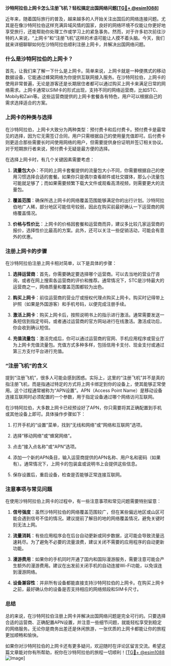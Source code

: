 **沙特阿拉伯上网卡怎么注册飞机？轻松搞定出国网络问题[[TG💪+ @esim1088](https://t.me/s/esim1088)]**

近年来，随着国际旅行的普及，越来越多的人开始关注出国后的网络连接问题。尤其是在像沙特阿拉伯这样充满异域风情的国家，良好的网络环境不仅能让你更好地享受旅行，还能帮助你处理工作或学习上的紧急事务。然而，对于许多初次前往沙特的人来说，“上网卡”和“注册飞机”这样的术语可能让人摸不着头脑。今天，我们就来详细聊聊如何在沙特阿拉伯顺利注册上网卡，并解决出国网络问题。

### 什么是沙特阿拉伯的上网卡？

首先，让我们来了解一下什么是上网卡。简单来说，上网卡就是一种便携式的移动数据设备，它能通过蜂窝网络为你提供互联网接入服务。在沙特阿拉伯，上网卡的使用非常普遍，无论是游客还是长期居住者都可以通过购买上网卡来满足日常的网络需求。上网卡通常以SIM卡的形式出现，支持不同的网络运营商，比如STC、Mobily和Zain等。这些运营商提供的上网卡套餐各有特色，用户可以根据自己的需求选择适合的方案。

### 上网卡的种类与选择

在沙特阿拉伯，上网卡大致分为两种类型：预付费卡和后付费卡。预付费卡是最常见的选择，因为它无需签订合同，用户只需根据自己的使用量充值即可。后付费卡则更适合那些需要长时间使用网络的用户，但需要提供身份证明并签订相关协议。对于短期旅行者来说，预付费卡无疑是最方便的选择。

在选择上网卡时，有几个关键因素需要考虑：

1. **流量包大小**：不同的上网卡套餐提供的流量包大小不同，你需要根据自己的使用习惯选择合适的套餐。如果你只是偶尔查看邮件或社交媒体，那么小流量包可能就足够了；而如果需要频繁下载大文件或观看高清视频，则需要更大的流量包。
   
2. **覆盖范围**：确保所选上网卡的网络覆盖范围能够满足你的出行计划。沙特阿拉伯地广人稀，部分地区可能信号较弱，因此在购买前最好确认一下运营商的网络覆盖情况。

3. **价格与性价比**：上网卡的价格因套餐和运营商而异，建议多比较几家运营商的报价，选择性价比最高的方案。此外，还可以关注一些促销活动，可能会有意外的优惠。

### 注册上网卡的步骤

在沙特阿拉伯注册上网卡相对简单，以下是具体的步骤：

1. **选择运营商**：首先，你需要确定要选择哪个运营商。可以去当地的营业厅咨询，或者在网上搜索各运营商的评价和推荐。通常情况下，STC是沙特最大的运营商之一，网络质量和覆盖范围都较为出色。

2. **购买上网卡**：前往运营商的营业厅或授权代理点购买上网卡。购买时记得带上护照（如果是外国游客）和手机号码，以便完成注册手续。

3. **激活上网卡**：购买上网卡后，按照说明书上的指示进行激活。通常需要发送一条短信到指定号码，或者通过运营商的官方网站进行在线激活。激活成功后，你会收到确认短信。

4. **充值流量包**：激活完成后，你可以通过运营商的官网、手机应用程序或营业厅为上网卡充值流量包。充值方式多种多样，包括信用卡支付、现金支付或通过第三方支付平台进行充值。

### “注册飞机”的含义

提到“注册飞机”，很多人可能会感到困惑。实际上，这里的“注册飞机”并不是真的指注册飞机，而是指通过特定的方式将上网卡绑定到你的设备上，使其能够正常使用。这个过程通常被称为“APN设置”。APN（Access Point Name）是移动设备连接互联网时必须配置的一个参数，用于指定设备通过哪个网络访问互联网。

在沙特阿拉伯，大多数上网卡已经预设好了APN，你只需要将其正确配置到手机或其他设备上即可。具体操作步骤如下：

1. 打开手机的“设置”菜单，找到“无线和网络”或“网络和互联网”选项。

2. 选择“移动网络”或“蜂窝网络”。

3. 点击“接入点名称”或“APN”选项。

4. 添加一个新的APN条目，输入运营商提供的APN名称、用户名和密码（如果有）。通常情况下，上网卡的包装盒或说明书上会提供这些信息。

5. 保存设置后，重启设备，检查是否能够正常连接互联网。

### 注意事项与常见问题

在使用沙特阿拉伯上网卡的过程中，有一些注意事项和常见问题需要特别留意：

1. **信号强度**：虽然沙特阿拉伯的网络覆盖范围较广，但在某些偏远地区或山区可能会遇到信号不佳的情况。建议提前了解目的地的网络覆盖情况，避免关键时刻无法上网。

2. **流量消耗**：有些应用程序会在后台自动更新或同步数据，这可能会导致流量迅速耗尽。为了避免不必要的流量浪费，建议关闭不需要的应用程序的自动更新功能。

3. **漫游费用**：如果你的手机同时开通了国内和国际漫游服务，需要注意可能会产生额外的漫游费用。建议在出发前关闭手机的自动连接Wi-Fi功能，以免误连到漫游网络。

4. **设备兼容性**：并非所有设备都能直接支持沙特阿拉伯的上网卡。在购买上网卡之前，最好确认你的设备是否支持相应的网络频段和SIM卡尺寸。

### 总结

总的来说，在沙特阿拉伯注册上网卡并解决出国网络问题是完全可行的。只要选择合适的运营商、正确配置APN设置，并注意一些细节问题，就能轻松享受到稳定的网络服务。无论你是商务出差还是休闲旅游，一张优质的上网卡都能让你的旅程更加顺畅和愉快。

如果你对沙特阿拉伯的上网卡还有更多疑问，欢迎随时在评论区留言交流。希望这篇文章能对你有所帮助，祝你在沙特阿拉伯的旅程一切顺利！[[TG💪+ @esim1088](https://t.me/s/esim1088) ![Image](https://i.postimg.cc/4NQfJmqS/Snipaste-2025-05-13-00-14-12.png)]
